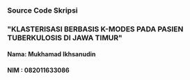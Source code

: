 ### Source Code Skripsi
### "KLASTERISASI BERBASIS K-MODES PADA PASIEN TUBERKULOSIS DI JAWA TIMUR"
#### Nama: Mukhamad Ikhsanudin
#### NIM : 082011633086
